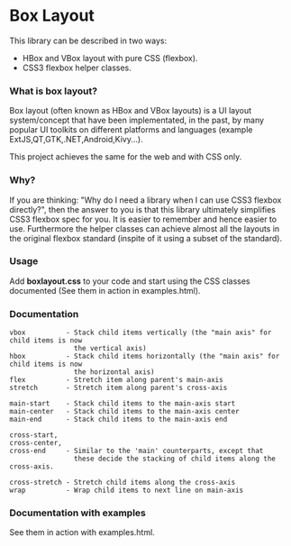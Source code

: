 # Box Layout
This library can be described in two ways:
* HBox and VBox layout with pure CSS (flexbox).
* CSS3 flexbox helper classes.

### What is box layout?
Box layout (often known as HBox and VBox layouts) is a UI layout system/concept that have been implementated, in the past, by many popular UI toolkits on different platforms and languages (example ExtJS,QT,GTK,.NET,Android,Kivy...).

This project achieves the same for the web and with CSS only.

### Why?
If you are thinking: "Why do I need a library when I can use CSS3 flexbox directly?", then the answer to you is that this library ultimately simplifies CSS3 flexbox spec for you. It is easier to remember and hence easier to use. Furthermore the helper classes can achieve almost all the layouts in the original flexbox standard (inspite of it using a subset of the standard).

### Usage

Add **boxlayout.css** to your code and start using the CSS classes documented (See them in action in examples.html).

### Documentation

```
vbox          - Stack child items vertically (the "main axis" for child items is now
                the vertical axis)
hbox          - Stack child items horizontally (the "main axis" for child items is now 
                the horizontal axis)
flex          - Stretch item along parent's main-axis
stretch       - Stretch item along parent's cross-axis

main-start    - Stack child items to the main-axis start
main-center   - Stack child items to the main-axis center
main-end      - Stack child items to the main-axis end

cross-start,
cross-center,
cross-end     - Similar to the 'main' counterparts, except that
                these decide the stacking of child items along the cross-axis.

cross-stretch - Stretch child items along the cross-axis
wrap          - Wrap child items to next line on main-axis
```

### Documentation with examples
See them in action with examples.html.
